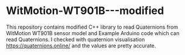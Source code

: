 # WitMotion-WT901B---modified
This repository contains modified C++ library to read Quaternions from WitMotion WT901B sensor model and Example Arduino code 
which can read Quaternions. I checked with quaternion visualisation https://quaternions.online/ and the values are pretty accurate.


